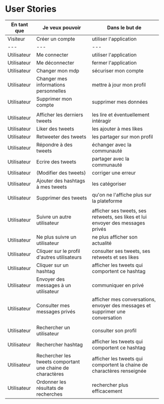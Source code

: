 # User Stories

|En tant que|Je veux pouvoir| Dans le but de|
|---|---|---|
|Visiteur| Créer un compte | utiliser l'application |
|---|---|---|
|Utilisateur| Me connecter  | utiliser l'application |
|Utilisateur| Me déconnecter | fermer l'application |
|Utilisateur| Changer mon mdp | sécuriser mon compte |
|Utilisateur| Changer mes informations personnelles | mettre à jour mon profil |
|Utilisateur| Supprimer mon compte | supprimer mes données |
|||
|Utilisateur| Afficher les derniers tweets | les lire et éventuellement intéragir |
|Utilisateur| Liker des tweets | les ajouter à mes likes |
|Utilisateur| Retweeter des tweets | les partager sur mon profil |
|Utilisateur| Répondre à des tweets | échanger avec la communauté |
|Utilisateur| Ecrire des tweets | partager avec la communauté |
|Utilisateur| (Modifier des tweets) | corriger une erreur |
|Utilisateur| Ajouter des hashtags à mes tweets | les catégoriser |
|Utilisateur| Supprimer des tweets | qu'on ne l'affiche plus sur la plateforme |
|||
|Utilisateur| Suivre un autre utilisateur | afficher ses tweets, ses retweets, ses likes et lui envoyer des messages privés |
|Utilisateur| Ne plus suivre un utilisateur | ne plus afficher son actualité |
|Utilisateur| Cliquer sur le profil d'autres utilisateurs | consulter ses tweets, ses retweets et ses likes |
|Utilisateur| Cliquer sur un hashtag | afficher les tweets qui comportent ce hashtag |
|Utilisateur| Envoyer des messages à un utilisateur | communiquer en privé |
|Utilisateur| Consulter mes messages privés | afficher mes conversations, envoyer des messages et supprimer une conversation|
|||
|Utilisateur| Rechercher un utilisateur | consulter son profil |
|Utilisateur| Rechercher hashtag | afficher les tweets qui comportent ce hashtag |
|Utilisateur| Rechercher les tweets comportant une chaine de charactères | afficher les tweets qui comportent la chaine de charactères renseignée |
|Utilisateur| Ordonner les résultats de recherches | rechercher plus efficacement |
